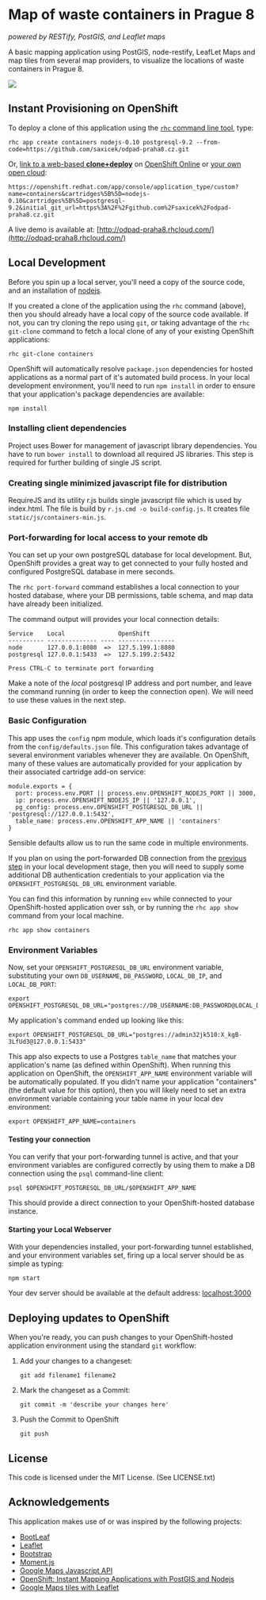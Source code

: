# Map of waste containers in Prague 8
*powered by RESTify, PostGIS, and Leaflet maps*

A basic mapping application using PostGIS, node-restify, LeafLet Maps and map tiles from several map providers, to visualize the locations of waste containers in Prague 8.

<a href='http://odpad-praha8.rhcloud.com/'><img src='http://odpad-praha8.rhcloud.com/img/odpad.png'/></a>

## Instant Provisioning on OpenShift
To deploy a clone of this application using the [`rhc` command line tool](http://rubygems.org/gems/rhc), type:

    rhc app create containers nodejs-0.10 postgresql-9.2 --from-code=https://github.com/saxicek/odpad-praha8.cz.git
    
Or, [link to a web-based **clone+deploy**](https://openshift.redhat.com/app/console/application_type/custom?name=containers&cartridges%5B%5D=nodejs-0.10&cartridges%5B%5D=postgresql-9.2&initial_git_url=https%3A%2F%2Fgithub.com%2Fsaxicek%2Fodpad-praha8.cz.git) on [OpenShift Online](http://OpenShift.com) or [your own open cloud](http://openshift.github.io):

    https://openshift.redhat.com/app/console/application_type/custom?name=containers&cartridges%5B%5D=nodejs-0.10&cartridges%5B%5D=postgresql-9.2&initial_git_url=https%3A%2F%2Fgithub.com%2Fsaxicek%2Fodpad-praha8.cz.git

A live demo is available at: [http://odpad-praha8.rhcloud.com/](http://odpad-praha8.rhcloud.com/)

## Local Development
Before you spin up a local server, you'll need a copy of the source code, and an installation of [nodejs](http://nodejs.org/).

If you created a clone of the application using the `rhc` command (above), then you should already have a local copy of the source code available.  If not, you can try cloning the repo using `git`, or taking advantage of the `rhc git-clone` command to fetch a local clone of any of your existing OpenShift applications:

    rhc git-clone containers

OpenShift will automatically resolve `package.json` dependencies for hosted applications as a normal part of it's automated build process.  In your local development environment, you'll need to run `npm install` in order to ensure that your application's package dependencies are available:

    npm install

### Installing client dependencies
Project uses Bower for management of javascript library dependencies. You have to run `bower install` to download all required JS libraries. This step is required for further building of single JS script.

### Creating single minimized javascript file for distribution
RequireJS and its utility r.js builds single javascript file which is used by index.html. The file is build by `r.js.cmd -o build-config.js`. It creates file `static/js/containers-min.js`.

### Port-forwarding for local access to your remote db
You can set up your own postgreSQL database for local development.  But, OpenShift provides a great way to get connected to your fully hosted and configured PostgreSQL database in mere seconds.  

The `rhc port-forward` command establishes a local connection to your hosted database, where your DB permissions, table schema, and map data have already been initialized.  

The command output will provides your local connection details:

    Service    Local               OpenShift
    ---------- -------------- ---- ----------------
    node       127.0.0.1:8080  =>  127.5.199.1:8080
    postgresql 127.0.0.1:5433  =>  127.5.199.2:5432

    Press CTRL-C to terminate port forwarding

Make a note of the *local* postgresql IP address and port number, and leave the command running (in order to keep the connection open).  We will need to use these values in the next step.

### Basic Configuration
This app uses the `config` npm module, which loads it's configuration details from the `config/defaults.json` file.  This configuration takes advantage of several environment variables whenever they are available.  On OpenShift, many of these values are automatically provided for your application by their associated cartridge add-on service:

    module.exports = {
      port: process.env.PORT || process.env.OPENSHIFT_NODEJS_PORT || 3000,
      ip: process.env.OPENSHIFT_NODEJS_IP || '127.0.0.1',
      pg_config: process.env.OPENSHIFT_POSTGRESQL_DB_URL || 'postgresql://127.0.0.1:5432',
      table_name: process.env.OPENSHIFT_APP_NAME || 'containers'
    }

Sensible defaults allow us to run the same code in multiple environments. 

If you plan on using the port-forwarded DB connection from the [previous step](#local-db-access) in your local development stage, then you will need to supply some additional DB authentication credentials to your application via the `OPENSHIFT_POSTGRESQL_DB_URL` environment variable. 

You can find this information by running `env` while connected to your OpenShift-hosted application over ssh, or by running the `rhc app show` command from your local machine.

    rhc app show containers

### Environment Variables
Now, set your `OPENSHIFT_POSTGRESQL_DB_URL` environment variable, substituting your own `DB_USERNAME`, `DB_PASSWORD`, `LOCAL_DB_IP`, and `LOCAL_DB_PORT`:

    export OPENSHIFT_POSTGRESQL_DB_URL="postgres://DB_USERNAME:DB_PASSWORD@LOCAL_DB_IP:LOCAL_DB_PORT"

My application's command ended up looking like this:

    export OPENSHIFT_POSTGRESQL_DB_URL="postgres://admin32jk510:X_kgB-3LfUd3@127.0.0.1:5433"

This app also expects to use a Postgres `table_name` that matches your application's name (as defined within OpenShift).  When running this application on OpenShift, the `OPENSHIFT_APP_NAME` environment variable will be automatically populated.  If you didn't name your application "containers" (the default value for this option), then you will likely need to set an extra environment variable containing your table name in your local dev environment:

    export OPENSHIFT_APP_NAME=containers

#### Testing your connection
You can verify that your port-forwarding tunnel is active, and that your environment variables are configured correctly by using them to make a DB connection using the `psql` command-line client:

    psql $OPENSHIFT_POSTGRESQL_DB_URL/$OPENSHIFT_APP_NAME

This should provide a direct connection to your OpenShift-hosted database instance.

#### Starting your Local Webserver
With your dependencies installed, your port-forwarding tunnel established, and your environment variables set, firing up a local server should be as simple as typing:

    npm start

Your dev server should be available at the default address: [localhost:3000](http://localhost:3000)

## Deploying updates to OpenShift
When you're ready, you can push changes to your OpenShift-hosted application environment using the standard `git` workflow:

1. Add your changes to a changeset:

    `git add filename1 filename2`

2. Mark the changeset as a Commit:

    `git commit -m 'describe your changes here'`

3. Push the Commit to OpenShift

    `git push`

## License
This code is licensed under the MIT License. (See LICENSE.txt)

## Acknowledgements

This application makes use of or was inspired by the following projects:

 - [BootLeaf](https://github.com/bmcbride/bootleaf)
 - [Leaflet](http://leafletjs.com/)
 - [Bootstrap](http://getbootstrap.com/)
 - [Moment.js](http://momentjs.com/)
 - [Google Maps Javascript API](https://developers.google.com/maps/documentation/javascript/)
 - [OpenShift: Instant Mapping Applications with PostGIS and Nodejs](https://www.openshift.com/blogs/instant-mapping-applications-with-postgis-and-nodejs)
 - [Google Maps tiles with Leaflet](http://matchingnotes.com/using-google-map-tiles-with-leaflet)